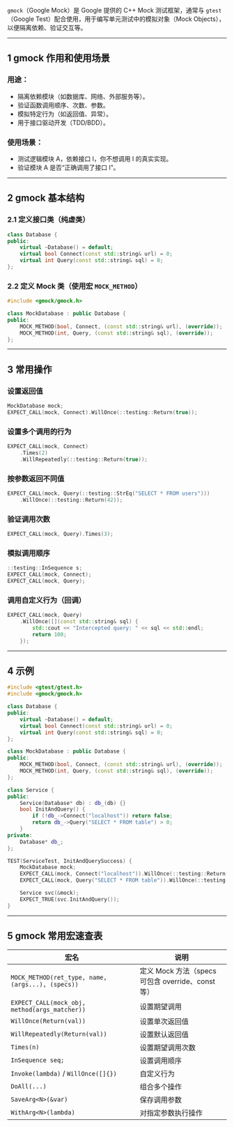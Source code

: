 `gmock`（Google Mock）是 Google 提供的 C++ Mock 测试框架，通常与 `gtest`（Google Test）配合使用，用于编写单元测试中的模拟对象（Mock Objects），以便隔离依赖、验证交互等。

---

## 1 gmock 作用和使用场景

### 用途：

* 隔离依赖模块（如数据库、网络、外部服务等）。
* 验证函数调用顺序、次数、参数。
* 模拟特定行为（如返回值、异常）。
* 用于接口驱动开发（TDD/BDD）。

### 使用场景：

* 测试逻辑模块 A，依赖接口 I，你不想调用 I 的真实实现。
* 验证模块 A 是否“正确调用了接口 I”。

---

## 2 gmock 基本结构

### 2.1 定义接口类（纯虚类）

```cpp
class Database {
public:
    virtual ~Database() = default;
    virtual bool Connect(const std::string& url) = 0;
    virtual int Query(const std::string& sql) = 0;
};
```

### 2.2 定义 Mock 类（使用宏 `MOCK_METHOD`）

```cpp
#include <gmock/gmock.h>

class MockDatabase : public Database {
public:
    MOCK_METHOD(bool, Connect, (const std::string& url), (override));
    MOCK_METHOD(int, Query, (const std::string& sql), (override));
};
```

---

## 3 常用操作

### 设置返回值

```cpp
MockDatabase mock;
EXPECT_CALL(mock, Connect).WillOnce(::testing::Return(true));
```

### 设置多个调用的行为

```cpp
EXPECT_CALL(mock, Connect)
    .Times(2)
    .WillRepeatedly(::testing::Return(true));
```

### 按参数返回不同值

```cpp
EXPECT_CALL(mock, Query(::testing::StrEq("SELECT * FROM users")))
    .WillOnce(::testing::Return(42));
```

### 验证调用次数

```cpp
EXPECT_CALL(mock, Query).Times(3);
```

### 模拟调用顺序

```cpp
::testing::InSequence s;
EXPECT_CALL(mock, Connect);
EXPECT_CALL(mock, Query);
```

### 调用自定义行为（回调）

```cpp
EXPECT_CALL(mock, Query)
    .WillOnce([](const std::string& sql) {
        std::cout << "Intercepted query: " << sql << std::endl;
        return 100;
    });
```

---

## 4 示例

```cpp
#include <gtest/gtest.h>
#include <gmock/gmock.h>

class Database {
public:
    virtual ~Database() = default;
    virtual bool Connect(const std::string& url) = 0;
    virtual int Query(const std::string& sql) = 0;
};

class MockDatabase : public Database {
public:
    MOCK_METHOD(bool, Connect, (const std::string& url), (override));
    MOCK_METHOD(int, Query, (const std::string& sql), (override));
};

class Service {
public:
    Service(Database* db) : db_(db) {}
    bool InitAndQuery() {
        if (!db_->Connect("localhost")) return false;
        return db_->Query("SELECT * FROM table") > 0;
    }
private:
    Database* db_;
};

TEST(ServiceTest, InitAndQuerySuccess) {
    MockDatabase mock;
    EXPECT_CALL(mock, Connect("localhost")).WillOnce(::testing::Return(true));
    EXPECT_CALL(mock, Query("SELECT * FROM table")).WillOnce(::testing::Return(42));

    Service svc(&mock);
    EXPECT_TRUE(svc.InitAndQuery());
}
```

---

## 5 gmock 常用宏速查表

| 宏名                                                | 说明                                     |
| ------------------------------------------------- | -------------------------------------- |
| `MOCK_METHOD(ret_type, name, (args...), (specs))` | 定义 Mock 方法（specs 可包含 override、const 等） |
| `EXPECT_CALL(mock_obj, method(args_matcher))`     | 设置期望调用                                 |
| `WillOnce(Return(val))`                           | 设置单次返回值                                |
| `WillRepeatedly(Return(val))`                     | 设置默认返回值                                |
| `Times(n)`                                        | 设置期望调用次数                               |
| `InSequence seq;`                                 | 设置调用顺序                                 |
| `Invoke(lambda)` / `WillOnce([]{})`               | 自定义行为                                  |
| `DoAll(...)`                                      | 组合多个操作                                 |
| `SaveArg<N>(&var)`                                | 保存调用参数                                 |
| `WithArg<N>(lambda)`                              | 对指定参数执行操作                              |


